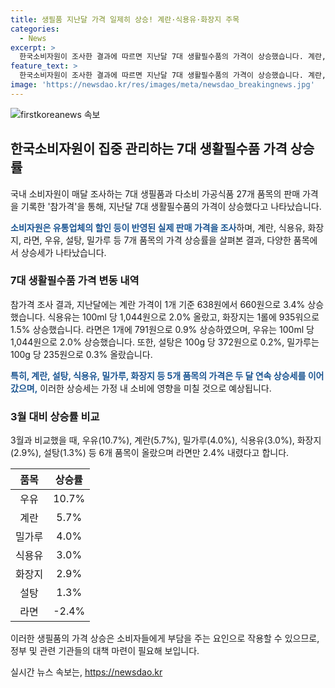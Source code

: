 ```yaml
---
title: 생필품 지난달 가격 일제히 상승! 계란·식용유·화장지 주목
categories:
  - News
excerpt: >
  한국소비자원이 조사한 결과에 따르면 지난달 7대 생활필수품의 가격이 상승했습니다. 계란, 식용유, 화장지, 라면, 우유 등의 가격이 상승하며, 특히 우유와 계란은 3월 대비 각각 10.7%, 5.7% 올랐습니다. 이로 인해 가계부담이 더 커질 수 있는 상황으로 전망됩니다. (150자)
feature_text: >
  한국소비자원이 조사한 결과에 따르면 지난달 7대 생활필수품의 가격이 상승했습니다. 계란, 식용유, 화장지, 라면, 우유 등의 가격이 상승하며, 특히 우유와 계란은 3월 대비 각각 10.7%, 5.7% 올랐습니다. 이로 인해 가계부담이 더 커질 수 있는 상황으로 전망됩니다. (150자)
image: 'https://newsdao.kr/res/images/meta/newsdao_breakingnews.jpg'
---
```


<p><img src="https://newsdao.kr/res/images/meta/newsdao_breakingnews.jpg" alt="firstkoreanews 속보" /></p>

<h2 data-ke-size="size26">한국소비자원이 집중 관리하는 7대 생활필수품 가격 상승률</h2>

<p>국내 소비자원이 매달 조사하는 7대 생필품과 다소비 가공식품 27개 품목의 판매 가격을 기록한 '참가격'을 통해, 지난달 7대 생활필수품의 가격이 상승했다고 나타났습니다.</p>

<p data-ke-size="size16"><b><span style="color: #1a5490;">소비자원은 유통업체의 할인 등이 반영된 실제 판매 가격을 조사</span></b>하며, 계란, 식용유, 화장지, 라면, 우유, 설탕, 밀가루 등 7개 품목의 가격 상승률을 살펴본 결과, 다양한 품목에서 상승세가 나타났습니다.</p>

<h3 data-ke-size="size24">7대 생활필수품 가격 변동 내역</h3>

<p>참가격 조사 결과, 지난달에는 계란 가격이 1개 기준 638원에서 660원으로 3.4% 상승했습니다. 식용유는 100ml 당 1,044원으로 2.0% 올랐고, 화장지는 1롤에 935워으로 1.5% 상승했습니다. 라면은 1개에 791원으로 0.9% 상승하였으며, 우유는 100ml 당 1,044원으로 2.0% 상승했습니다. 또한, 설탕은 100g 당 372원으로 0.2%, 밀가루는 100g 당 235원으로 0.3% 올랐습니다.</p>

<p data-ke-size="size16"><b><span style="color: #1a5490;">특히, 계란, 설탕, 식용유, 밀가루, 화장지 등 5개 품목의 가격은 두 달 연속 상승세를 이어갔으며,</span></b> 이러한 상승세는 가정 내 소비에 영향을 미칠 것으로 예상됩니다.</p>

<h3 data-ke-size="size24">3월 대비 상승률 비교</h3>

<p>3월과 비교했을 때, 우유(10.7%), 계란(5.7%), 밀가루(4.0%), 식용유(3.0%), 화장지(2.9%), 설탕(1.3%) 등 6개 품목이 올랐으며 라면만 2.4% 내렸다고 합니다.</p>

<table>
<thead>
<tr>
<th style="text-align: center;">품목</th>
<th style="text-align: center;">상승률</th>
</tr>
</thead>
<tbody>
<tr>
<td style="text-align: center;">우유</td>
<td style="text-align: center;">10.7%</td>
</tr>
<tr>
<td style="text-align: center;">계란</td>
<td style="text-align: center;">5.7%</td>
</tr>
<tr>
<td style="text-align: center;">밀가루</td>
<td style="text-align: center;">4.0%</td>
</tr>
<tr>
<td style="text-align: center;">식용유</td>
<td style="text-align: center;">3.0%</td>
</tr>
<tr>
<td style="text-align: center;">화장지</td>
<td style="text-align: center;">2.9%</td>
</tr>
<tr>
<td style="text-align: center;">설탕</td>
<td style="text-align: center;">1.3%</td>
</tr>
<tr>
<td style="text-align: center;">라면</td>
<td style="text-align: center;">-2.4%</td>
</tr>
</tbody>
</table>

<p data-ke-size="size16">이러한 생필품의 가격 상승은 소비자들에게 부담을 주는 요인으로 작용할 수 있으므로, 정부 및 관련 기관들의 대책 마련이 필요해 보입니다.</p>
실시간 뉴스 속보는, <a href="https://newsdao.kr" rel="dofollow">https://newsdao.kr</a>


